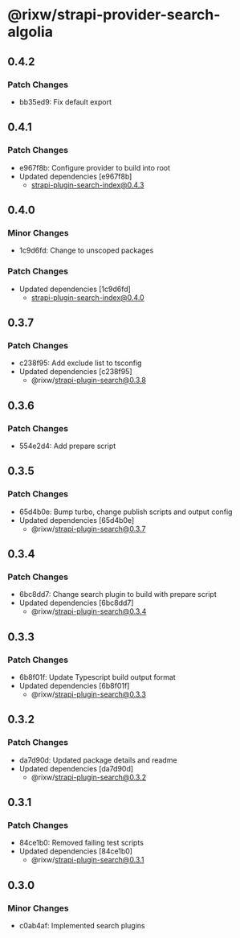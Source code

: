 # @rixw/strapi-provider-search-algolia

## 0.4.2

### Patch Changes

- bb35ed9: Fix default export

## 0.4.1

### Patch Changes

- e967f8b: Configure provider to build into root
- Updated dependencies [e967f8b]
  - strapi-plugin-search-index@0.4.3

## 0.4.0

### Minor Changes

- 1c9d6fd: Change to unscoped packages

### Patch Changes

- Updated dependencies [1c9d6fd]
  - strapi-plugin-search-index@0.4.0

## 0.3.7

### Patch Changes

- c238f95: Add exclude list to tsconfig
- Updated dependencies [c238f95]
  - @rixw/strapi-plugin-search@0.3.8

## 0.3.6

### Patch Changes

- 554e2d4: Add prepare script

## 0.3.5

### Patch Changes

- 65d4b0e: Bump turbo, change publish scripts and output config
- Updated dependencies [65d4b0e]
  - @rixw/strapi-plugin-search@0.3.7

## 0.3.4

### Patch Changes

- 6bc8dd7: Change search plugin to build with prepare script
- Updated dependencies [6bc8dd7]
  - @rixw/strapi-plugin-search@0.3.4

## 0.3.3

### Patch Changes

- 6b8f01f: Update Typescript build output format
- Updated dependencies [6b8f01f]
  - @rixw/strapi-plugin-search@0.3.3

## 0.3.2

### Patch Changes

- da7d90d: Updated package details and readme
- Updated dependencies [da7d90d]
  - @rixw/strapi-plugin-search@0.3.2

## 0.3.1

### Patch Changes

- 84ce1b0: Removed failing test scripts
- Updated dependencies [84ce1b0]
  - @rixw/strapi-plugin-search@0.3.1

## 0.3.0

### Minor Changes

- c0ab4af: Implemented search plugins
